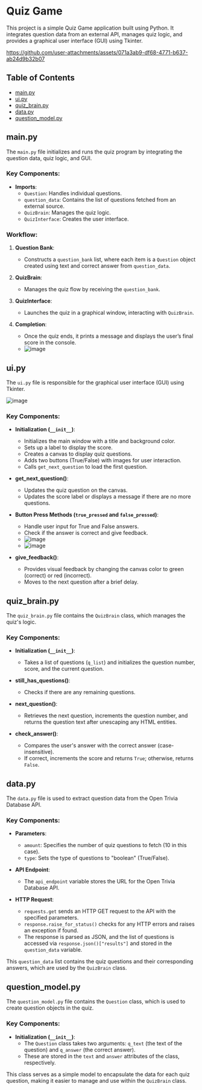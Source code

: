 # Quiz Game

This project is a simple Quiz Game application built using Python. It integrates question data from an external API, manages quiz logic, and provides a graphical user interface (GUI) using Tkinter.

https://github.com/user-attachments/assets/071a3ab9-df68-4771-b637-ab24d9b32b07


## Table of Contents
- [main.py](#mainpy)
- [ui.py](#uipy)
- [quiz_brain.py](#quiz_brainpy)
- [data.py](#datapy)
- [question_model.py](#questionmodelpy)

## main.py

The `main.py` file initializes and runs the quiz program by integrating the question data, quiz logic, and GUI.

### Key Components:
- **Imports**: 
  - `Question`: Handles individual questions.
  - `question_data`: Contains the list of questions fetched from an external source.
  - `QuizBrain`: Manages the quiz logic.
  - `QuizInterface`: Creates the user interface.

### Workflow:
1. **Question Bank**: 
   - Constructs a `question_bank` list, where each item is a `Question` object created using text and correct answer from `question_data`.
   
2. **QuizBrain**:
   - Manages the quiz flow by receiving the `question_bank`.

3. **QuizInterface**:
   - Launches the quiz in a graphical window, interacting with `QuizBrain`.

4. **Completion**:
   - Once the quiz ends, it prints a message and displays the user’s final score in the console.
   - ![image](https://github.com/user-attachments/assets/fad8778f-a80f-406a-afba-4ecfffe9177b)
## ui.py

The `ui.py` file is responsible for the graphical user interface (GUI) using Tkinter.

![image](https://github.com/user-attachments/assets/48a24ef5-1ca1-4fec-8230-3758dd5935e4)

### Key Components:
- **Initialization (`__init__`)**:
  - Initializes the main window with a title and background color.
  - Sets up a label to display the score.
  - Creates a canvas to display quiz questions.
  - Adds two buttons (True/False) with images for user interaction.
  - Calls `get_next_question` to load the first question.

- **get_next_question()**:
  - Updates the quiz question on the canvas.
  - Updates the score label or displays a message if there are no more questions.

- **Button Press Methods (`true_pressed` and `false_pressed`)**:
  - Handle user input for True and False answers.
  - Check if the answer is correct and give feedback.
  - ![image](https://github.com/user-attachments/assets/33fbbea1-fd76-4e5a-a31d-09dc0b8950f4)
  - ![image](https://github.com/user-attachments/assets/0e81a21a-827d-4472-92ed-f1161e7e6eb9)

- **give_feedback()**:
  - Provides visual feedback by changing the canvas color to green (correct) or red (incorrect).
  - Moves to the next question after a brief delay.

## quiz_brain.py

The `quiz_brain.py` file contains the `QuizBrain` class, which manages the quiz's logic.

### Key Components:
- **Initialization (`__init__`)**:
  - Takes a list of questions (`q_list`) and initializes the question number, score, and the current question.

- **still_has_questions()**:
  - Checks if there are any remaining questions.

- **next_question()**:
  - Retrieves the next question, increments the question number, and returns the question text after unescaping any HTML entities.

- **check_answer()**:
  - Compares the user's answer with the correct answer (case-insensitive).
  - If correct, increments the score and returns `True`; otherwise, returns `False`.

## data.py

The `data.py` file is used to extract question data from the Open Trivia Database API.

### Key Components:
- **Parameters**:
  - `amount`: Specifies the number of quiz questions to fetch (10 in this case).
  - `type`: Sets the type of questions to "boolean" (True/False).

- **API Endpoint**:
  - The `api_endpoint` variable stores the URL for the Open Trivia Database API.

- **HTTP Request**:
  - `requests.get` sends an HTTP GET request to the API with the specified parameters.
  - `response.raise_for_status()` checks for any HTTP errors and raises an exception if found.
  - The response is parsed as JSON, and the list of questions is accessed via `response.json()["results"]` and stored in the `question_data` variable.

This `question_data` list contains the quiz questions and their corresponding answers, which are used by the `QuizBrain` class.

## question_model.py

The `question_model.py` file contains the `Question` class, which is used to create question objects in the quiz.

### Key Components:
- **Initialization (`__init__`)**:
  - The `Question` class takes two arguments: `q_text` (the text of the question) and `q_answer` (the correct answer).
  - These are stored in the `text` and `answer` attributes of the class, respectively.

This class serves as a simple model to encapsulate the data for each quiz question, making it easier to manage and use within the `QuizBrain` class.
